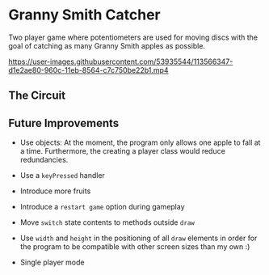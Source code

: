 # Granny Smith Catcher
Two player game where potentiometers are used for moving discs with the goal of catching as many Granny Smith apples as possible.

https://user-images.githubusercontent.com/53935544/113566347-d1e2ae80-960c-11eb-8564-c7c750be22b1.mp4

## The Circuit


## Future Improvements
+ Use objects: At the moment, the program only allows one apple to fall at a time. Furthermore, the creating a player
    class would reduce redundancies.
  
+ Use a `keyPressed` handler

+ Introduce more fruits 

+ Introduce a `restart game` option during gameplay

+ Move `switch` state contents to methods outside `draw`

+ Use `width` and `height` in the positioning of all `draw` elements in order for the program
    to be compatible with other screen sizes than my own :)
  
+ Single player mode










